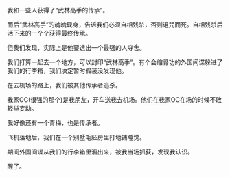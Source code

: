 我和一些人获得了“武林高手的传承”。

而后“武林高手”的魂魄现身，告诉我们必须自相残杀，否则诅咒而死。自相残杀后活下来的一个个获得最终传承。

但我们发现，实际上是他要选出一个最强的人夺舍。

我们打算一起去一个地方，可以封印“武林高手”。有个会缩骨功的外国间谍躲进了我们的行李箱，我们决定暂时假装没发现他。

在去机场的路上，我们被其他传承者追杀。

我家OC(很强的那个)是我朋友，开车送我去机场。他们在我家OC在场的时候不敢轻举妄动。

我好像还有一个青梅，也是传承者。

飞机落地后，我们在一个别墅毛胚房里打地铺睡觉。

期间外国间谍从我们的行李箱里溜出来，被我当场抓获，发现我认识。

醒了。
